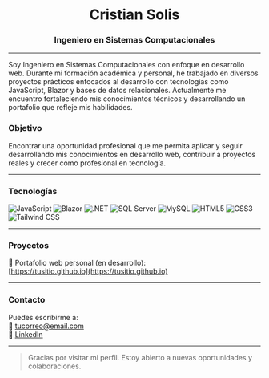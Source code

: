 <h1 align="center">Cristian Solis</h1>
<h3 align="center">Ingeniero en Sistemas Computacionales</h3>

---

Soy Ingeniero en Sistemas Computacionales con enfoque en desarrollo web. Durante mi formación académica y personal, he trabajado en diversos proyectos prácticos enfocados al desarrollo con tecnologías como JavaScript, Blazor y bases de datos relacionales. Actualmente me encuentro fortaleciendo mis conocimientos técnicos y desarrollando un portafolio que refleje mis habilidades.

### Objetivo

Encontrar una oportunidad profesional que me permita aplicar y seguir desarrollando mis conocimientos en desarrollo web, contribuir a proyectos reales y crecer como profesional en tecnología.

---

### Tecnologías

![JavaScript](https://img.shields.io/badge/JavaScript-F7DF1E?style=flat&logo=javascript&logoColor=black)
![Blazor](https://img.shields.io/badge/Blazor-512BD4?style=flat&logo=blazor&logoColor=white)
![.NET](https://img.shields.io/badge/.NET-512BD4?style=flat&logo=dotnet&logoColor=white)
![SQL Server](https://img.shields.io/badge/SQL%20Server-CC2927?style=flat&logo=microsoftsqlserver&logoColor=white)
![MySQL](https://img.shields.io/badge/MySQL-005C84?style=flat&logo=mysql&logoColor=white)
![HTML5](https://img.shields.io/badge/HTML5-E34F26?style=flat&logo=html5&logoColor=white)
![CSS3](https://img.shields.io/badge/CSS3-1572B6?style=flat&logo=css3&logoColor=white)
![Tailwind CSS](https://img.shields.io/badge/Tailwind_CSS-38B2AC?style=flat&logo=tailwind-css&logoColor=white)

---

### Proyectos

📌 Portafolio web personal (en desarrollo):  
[https://tusitio.github.io](https://tusitio.github.io) 

---

### Contacto

Puedes escribirme a:  
📧 [tucorreo@email.com](crismv11sp@outlook.com)  
🔗 [LinkedIn](https://www.linkedin.com/in/cristian-solis-4a7175345/) 

---

> Gracias por visitar mi perfil. Estoy abierto a nuevas oportunidades y colaboraciones.


